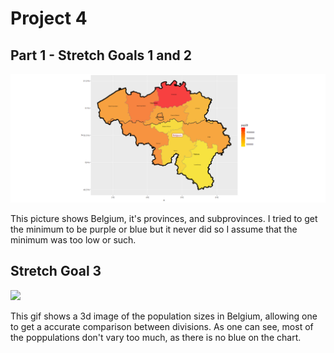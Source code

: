 # Project 4

## Part 1 - Stretch Goals 1 and 2

![](Belgium.jpeg)

This picture shows Belgium, it's provinces, and subprovinces. I tried to get the minimum to be purple or blue but it never did so I assume that the minimum was too low or such. 

## Stretch Goal 3

![](mon.gif)

This gif shows a 3d image of the population sizes in Belgium, allowing one to get a accurate comparison between divisions. As one can see, most of the poppulations don't vary too much, as there is no blue on the chart. 
